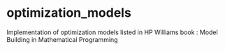 # optimization_models
Implementation of optimization models listed in HP Williams book : Model Building in Mathematical Programming
